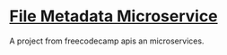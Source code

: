 # [File Metadata Microservice](https://www.freecodecamp.org/learn/apis-and-microservices/apis-and-microservices-projects/file-metadata-microservice)

A project from freecodecamp apis an microservices.